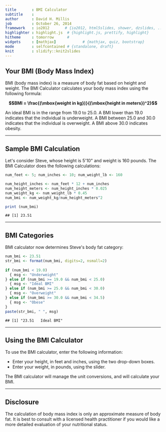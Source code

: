 ```yaml
---
title       : BMI Calculator
subtitle    : 
author      : David H. Millis
job         : October 26, 2014
framework   : io2012       # {io2012, html5slides, shower, dzslides, ...}
highlighter : highlight.js  # {highlight.js, prettify, highlight}
hitheme     : tomorrow      # 
widgets     : [mathjax]            # {mathjax, quiz, bootstrap}
mode        : selfcontained # {standalone, draft}
knit        : slidify::knit2slides
---
```

## Your BMI (Body Mass Index)

BMI (body mass index) is a measure of body fat based on height and weight. The BMI Calculator calculates your body mass index using the following formula:

<b>$$BMI = \frac{(\mbox{weight in kg})}{(\mbox{height in meters})^2}$$</b>

An ideal BMI is in the range from 19.0 to 25.0. A BMI lower than 19.0 indicates that the individual is underweight. A BMI between  25.0 and 30.0 indicates that the individual is overweight. A BMI above 30.0 indicates obesity.

---
## Sample BMI Calculation

Let's consider Steve, whose height is 5'10" and weight is 160 pounds. The BMI Calculator does the following calculations:


```r
num_feet <- 5; num_inches <- 10; num_weight_lb <- 160

num_height_inches <- num_feet * 12 + num_inches
num_height_meters <- num_height_inches * 0.025
num_weight_kg <- num_weight_lb * 0.45
num_bmi <- num_weight_kg/num_height_meters^2

print (num_bmi)
```

```
## [1] 23.51
```

---
## BMI Categories

BMI calculator now determines Steve's body fat category:


```r
num_bmi <- 23.51
str_bmi <- format(num_bmi, digits=2, nsmall=2)
    
if (num_bmi < 19.0) 
  { msg <- "Underweight"
} else if (num_bmi >= 19.0 && num_bmi < 25.0) 
  { msg <- "Ideal BMI"
} else if (num_bmi >= 25.0 && num_bmi < 30.0) 
  { msg <- "Overweight"
} else if (num_bmi >= 30.0 && num_bmi < 34.5) 
  { msg <- "Obese"     
}
paste(str_bmi, " ", msg)
```

```
## [1] "23.51   Ideal BMI"
```

---
## Using the BMI Calculator

To use the BMI calculator, enter the following information:

- Enter your height, in feet and inches, using the two drop-down boxes.
- Enter your weight, in pounds, using the slider.

The BMI calculator will manage the unit conversions, and will calculate your BMI.

---
## Disclosure

The calculation of body mass index is only an approximate measure of body fat. It is best to consult with a licensed health practitioner if you would like a more detailed evaluation of your nutritional status.
